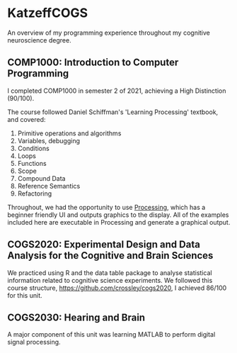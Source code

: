 # KatzeffCOGS
An overview of my programming experience throughout my cognitive neuroscience degree.

## COMP1000: Introduction to Computer Programming
I completed COMP1000 in semester 2 of 2021, achieving a High Distinction (90/100). 

The course followed Daniel Schiffman's 'Learning Processing' textbook, and covered:
1. Primitive operations and algorithms
2. Variables, debugging
3. Conditions
4. Loops
5. Functions
6. Scope
7. Compound Data
8. Reference Semantics
9. Refactoring

Throughout, we had the opportunity to use [Processing]([url](https://processing.org/download)), which has a beginner friendly UI and outputs graphics to the display. 
All of the examples included here are executable in Processing and generate a graphical output. 


## COGS2020: Experimental Design and Data Analysis for the Cognitive and Brain Sciences
We practiced using R and the data table package to analyse statistical information related to cognitive science experiments. 
We followed this course structure, https://github.com/crossley/cogs2020, I achieved 86/100 for this unit. 

## COGS2030: Hearing and Brain
A major component of this unit was learning MATLAB to perform digital signal processing. 
